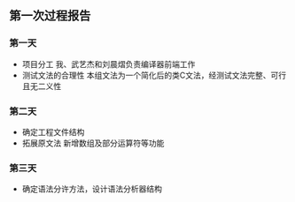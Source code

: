 ## 第一次过程报告

### 第一天
- 项目分工
我、武艺杰和刘晨熠负责编译器前端工作
- 测试文法的合理性
本组文法为一个简化后的类C文法，经测试文法完整、可行且无二义性

### 第二天
- 确定工程文件结构
- 拓展原文法
新增数组及部分运算符等功能

### 第三天
- 确定语法分许方法，设计语法分析器结构
